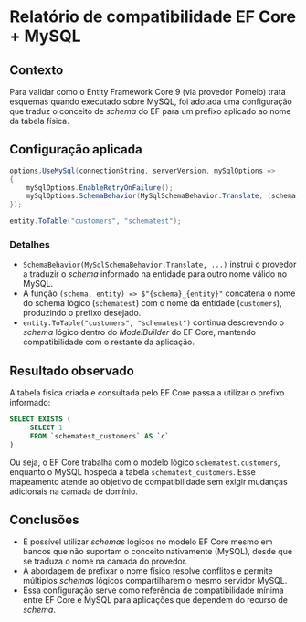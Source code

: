 # Relatório de compatibilidade EF Core + MySQL

## Contexto

Para validar como o Entity Framework Core 9 (via provedor Pomelo) trata esquemas quando executado sobre MySQL, foi adotada uma configuração que traduz o conceito de _schema_ do EF para um prefixo aplicado ao nome da tabela física.

## Configuração aplicada

```csharp
options.UseMySql(connectionString, serverVersion, mySqlOptions =>
{
    mySqlOptions.EnableRetryOnFailure();
    mySqlOptions.SchemaBehavior(MySqlSchemaBehavior.Translate, (schema, entity) => $"{schema}_{entity}");
});

entity.ToTable("customers", "schematest");
```

### Detalhes

- `SchemaBehavior(MySqlSchemaBehavior.Translate, ...)` instrui o provedor a traduzir o _schema_ informado na entidade para outro nome válido no MySQL.
- A função `(schema, entity) => $"{schema}_{entity}"` concatena o nome do schema lógico (`schematest`) com o nome da entidade (`customers`), produzindo o prefixo desejado.
- `entity.ToTable("customers", "schematest")` continua descrevendo o _schema_ lógico dentro do _ModelBuilder_ do EF Core, mantendo compatibilidade com o restante da aplicação.

## Resultado observado

A tabela física criada e consultada pelo EF Core passa a utilizar o prefixo informado:

```sql
SELECT EXISTS (
     SELECT 1
     FROM `schematest_customers` AS `c`
)
```

Ou seja, o EF Core trabalha com o modelo lógico `schematest.customers`, enquanto o MySQL hospeda a tabela `schematest_customers`. Esse mapeamento atende ao objetivo de compatibilidade sem exigir mudanças adicionais na camada de domínio.

## Conclusões

- É possível utilizar _schemas_ lógicos no modelo EF Core mesmo em bancos que não suportam o conceito nativamente (MySQL), desde que se traduza o nome na camada do provedor.
- A abordagem de prefixar o nome físico resolve conflitos e permite múltiplos _schemas_ lógicos compartilharem o mesmo servidor MySQL.
- Essa configuração serve como referência de compatibilidade mínima entre EF Core e MySQL para aplicações que dependem do recurso de _schema_.
